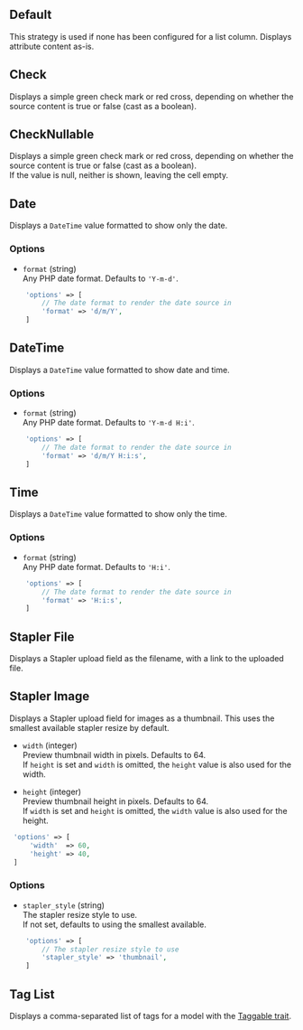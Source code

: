 ## Default

This strategy is used if none has been configured for a list column.
Displays attribute content as-is.


## Check

Displays a simple green check mark or red cross, depending on whether the source content is true or false (cast as a boolean). 


## CheckNullable

Displays a simple green check mark or red cross, depending on whether the source content is true or false (cast as a boolean).  
If the value is null, neither is shown, leaving the cell empty.


## Date

Displays a `DateTime` value formatted to show only the date.

### Options

- `format` (string)  
    Any PHP date format. Defaults to `'Y-m-d'`.
    
```php
    'options' => [
        // The date format to render the date source in
        'format' => 'd/m/Y',
    ]
```


## DateTime

Displays a `DateTime` value formatted to show date and time.

### Options

- `format` (string)  
    Any PHP date format. Defaults to `'Y-m-d H:i'`.
    
```php
    'options' => [
        // The date format to render the date source in
        'format' => 'd/m/Y H:i:s',
    ]
```

## Time

Displays a `DateTime` value formatted to show only the time.

### Options

- `format` (string)  
    Any PHP date format. Defaults to `'H:i'`.
    
```php
    'options' => [
        // The date format to render the date source in
        'format' => 'H:i:s',
    ]
```


## Stapler File

Displays a Stapler upload field as the filename, with a link to the uploaded file.


## Stapler Image

Displays a Stapler upload field for images as a thumbnail.
This uses the smallest available stapler resize by default.
 
- `width` (integer)  
    Preview thumbnail width in pixels. Defaults to 64.  
    If `height` is set and `width` is omitted, the `height` value is also used for the width.
    
- `height` (integer)  
    Preview thumbnail height in pixels. Defaults to 64.  
    If `width` is set and `height` is omitted, the `width` value is also used for the height.
 
```php
 'options' => [
     'width'  => 60,
     'height' => 40,
 ]
```


### Options

- `stapler_style` (string)  
    The stapler resize style to use.  
    If not set, defaults to using the smallest available. 
    
```php
    'options' => [
        // The stapler resize style to use
        'stapler_style' => 'thumbnail',
    ]
```

## Tag List

Displays a comma-separated list of tags for a model with the [Taggable trait](https://github.com/rtconner/laravel-tagging). 
